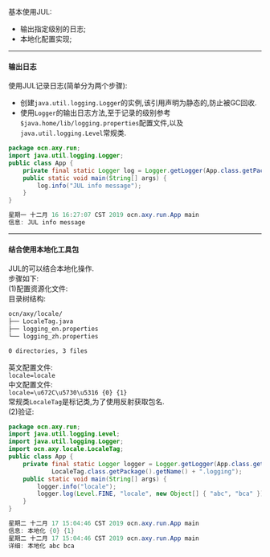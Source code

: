 基本使用JUL:  
- 输出指定级别的日志;  
- 本地化配置实现;

---

#### 输出日志

使用JUL记录日志(简单分为两个步骤):  
- 创建`java.util.logging.Logger`的实例,该引用声明为静态的,防止被GC回收.  
- 使用`Logger`的输出日志方法,至于记录的级别参考`$java.home/lib/logging.properties`配置文件,以及`java.util.logging.Level`常规类.  

```java
package ocn.axy.run;
import java.util.logging.Logger;
public class App {
	private final static Logger log = Logger.getLogger(App.class.getPackage().getName());
	public static void main(String[] args) {
		log.info("JUL info message");
	}
}
```  
```java
星期一 十二月 16 16:27:07 CST 2019 ocn.axy.run.App main
信息: JUL info message
```  

---

#### 结合使用本地化工具包

JUL的可以结合本地化操作.  
步骤如下:  
(1)配置资源化文件:  
目录树结构:  
```sh
ocn/axy/locale/
├── LocaleTag.java
├── logging_en.properties
└── logging_zh.properties

0 directories, 3 files
```  
英文配置文件:  
`locale=locale`  
中文配置文件:  
`locale=\u672C\u5730\u5316 {0} {1}`  
常规类`LocaleTag`是标记类,为了使用反射获取包名.  
(2)验证:  
```java
package ocn.axy.run;
import java.util.logging.Level;
import java.util.logging.Logger;
import ocn.axy.locale.LocaleTag;
public class App {
	private final static Logger logger = Logger.getLogger(App.class.getPackage().getName(),
			LocaleTag.class.getPackage().getName() + ".logging");
	public static void main(String[] args) {
		logger.info("locale");
		logger.log(Level.FINE, "locale", new Object[] { "abc", "bca" });
	}
}
```  
```java
星期二 十二月 17 15:04:46 CST 2019 ocn.axy.run.App main
信息: 本地化 {0} {1}
星期二 十二月 17 15:04:46 CST 2019 ocn.axy.run.App main
详细: 本地化 abc bca
```  
